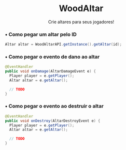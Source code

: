 <h1 align="center">WoodAltar</h1>

<p align="center">Crie altares para seus jogadores!</p>

<h3> • Como pegar um altar pelo ID </h3>

```java
Altar altar = WoodAltarAPI.getInstance().getAltar(id);
```

<h3> • Como pegar o evento de dano ao altar </h3>

```java
@EventHandler
public void onDamage(AltarDamageEvent e) {
  Player player = e.getPlayer();
  Altar altar = e.getAltar();
  
  // TODO
}
```

<h3> • Como pegar o evento ao destruir o altar </h3>

```java
@EventHandler
public void onDestroy(AltarDestroyEvent e) {
  Player player = e.getPlayer();
  Altar altar = e.getAltar();
  
  // TODO
}
```
